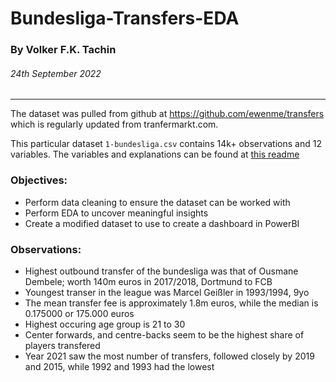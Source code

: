 # Bundesliga-Transfers-EDA
### By Volker F.K. Tachin
###### 24th September 2022
---

The dataset was pulled from github at https://github.com/ewenme/transfers which is regularly updated from tranfermarkt.com.

This particular dataset `1-bundesliga.csv` contains 14k+ observations and 12 variables.
The variables and explanations can be found at [this readme](https://github.com/ewenme/transfers/blob/master/README.md)

### Objectives:
- Perform data cleaning to ensure the dataset can be worked with
- Perform EDA to uncover meaningful insights
- Create a modified dataset to use to create a dashboard in PowerBI

### Observations:
- Highest outbound transfer of the bundesliga was that of Ousmane Dembele; worth 140m euros in 2017/2018, Dortmund to FCB
- Youngest transer in the league was Marcel Geißler	in 1993/1994, 9yo
- The mean transfer fee is approximately 1.8m euros, while the median is 0.175000 or 175.000 euros
- Highest occuring age group is 21 to 30
- Center forwards, and centre-backs seem to be the highest share of players transfered
- Year 2021 saw the most number of transfers, followed closely by 2019 and 2015, while 1992 and 1993 had the lowest
